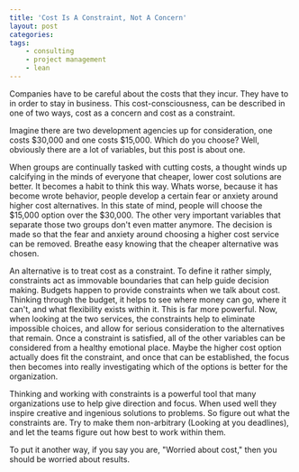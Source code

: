 ```yaml
---
title: 'Cost Is A Constraint, Not A Concern'
layout: post
categories:
tags:
    - consulting
    - project management
    - lean
---
```

Companies have to be careful about the costs that they incur. They have to in order to stay in business. This cost-consciousness,
 can be described in one of two ways, cost as a concern and cost as a constraint.

Imagine there are two development agencies up for consideration, one costs $30,000 and one costs $15,000. Which do you
choose? Well, obviously there are a lot of variables, but this post is about one.

When groups are continually tasked with cutting costs, a thought winds up calcifying in the minds of everyone that cheaper,
lower cost solutions are better. It becomes a habit to think this way. Whats worse, because it has become wrote behavior, 
people develop a certain fear or anxiety around higher cost alternatives. In this state of mind, people will choose the $15,000
option over the $30,000. The other very important variables that separate those two groups don't even matter anymore. The
decision is made so that the fear and anxiety around choosing a higher cost service can be removed. Breathe easy knowing that
the cheaper alternative was chosen.

An alternative is to treat cost as a constraint. To define it rather simply, constraints act as immovable boundaries that
can help guide decision making. Budgets happen to provide constraints when we talk about cost. Thinking through the budget,
it helps to see where money can go, where it can't, and what flexibility exists within it. This is far more powerful. Now,
when looking at the two services, the constraints help to eliminate impossible choices, and allow for serious consideration
to the alternatives that remain. Once a constraint is satisfied, all of the other variables can be considered from a healthy
emotional place. Maybe the higher cost option actually does fit the constraint, and once that can be established, the focus
then becomes into really investigating which of the options is better for the organization.

Thinking and working with constraints is a powerful tool that many organizations use to help give direction and focus. 
When used well they inspire creative and ingenious solutions to problems. So figure out what the constraints are. Try
to make them non-arbitrary (Looking at you deadlines), and let the teams figure out how best to work within them.

To put it another way, if you say you are, "Worried about cost," then you should be worried about results.

